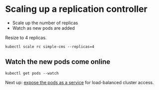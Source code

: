 # Scaling up a replication controller

* Scale up the number of replicas
* Watch as new pods are added

Resize to 4 replicas.

```
kubectl scale rc simple-cms --replicas=4
```

## Watch the new pods come online

```
kubectl get pods --watch
```

Next up: [expose the pods as a service](expose-service.md) for load-balanced 
cluster access.
